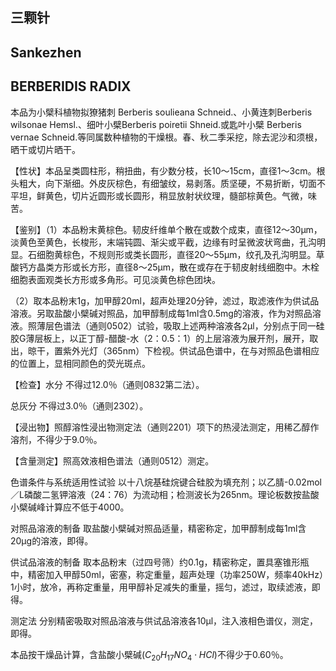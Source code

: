 ## 三颗针

## Sankezhen

## BERBERIDIS RADIX

本品为小檗科植物拟獠猪刺 Berberis soulieana Schneid.、小黄连刺Berberis wilsonae Hemsl.、细叶小檗Berberis poiretii Shneid.或匙叶小檗 Berberis vernae Schneid.等同属数种植物的干燥根。春、秋二季采挖，除去泥沙和须根，晒干或切片晒干。

【性状】本品呈类圆柱形，稍扭曲，有少数分枝，长10～15cm，直径1～3cm。根头粗大，向下渐细。外皮灰棕色，有细皱纹，易剥落。质坚硬，不易折断，切面不平坦，鲜黄色，切片近圆形或长圆形，稍显放射状纹理，髓部棕黄色。气微，味苦。

【鉴别】（1）本品粉末黄棕色。韧皮纤维单个散在或数个成束，直径12～30μm，淡黄色至黄色，长梭形，末端钝圆、渐尖或平截，边缘有时呈微波状弯曲，孔沟明显。石细胞黄棕色，不规则形或类长圆形，直径20～55μm，纹孔及孔沟明显。草酸钙方晶类方形或长方形，直径8～25μm，散在或存在于韧皮射线细胞中。木栓细胞表面观类长方形或多角形。可见淡黄色棕色团块。

（2）取本品粉末1g，加甲醇20ml，超声处理20分钟，滤过，取滤液作为供试品溶液。另取盐酸小檗碱对照品，加甲醇制成每1ml含0.5mg的溶液，作为对照品溶液。照薄层色谱法（通则0502）试验，吸取上述两种溶液各2μl，分别点于同一硅胶G薄层板上，以正丁醇-醋酸-水（2：0.5：1）的上层溶液为展开剂，展开，取出，晾干，置紫外光灯（365nm）下检视。供试品色谱中，在与对照品色谱相应的位置上，显相同颜色的荧光斑点。

【检查】水分 不得过12.0％（通则0832第二法）。

总灰分 不得过3.0％（通则2302）。

【浸出物】照醇溶性浸出物测定法（通则2201）项下的热浸法测定，用稀乙醇作溶剂，不得少于9.0％。

【含量测定】照高效液相色谱法（通则0512）测定。

色谱条件与系统适用性试验 以十八烷基硅烷键合硅胶为填充剂；以乙腈-0.02mol／L磷酸二氢钾溶液（24：76）为流动相；检测波长为265nm。理论板数按盐酸小檗碱峰计算应不低于4000。

对照品溶液的制备 取盐酸小檗碱对照品适量，精密称定，加甲醇制成每1ml含20μg的溶液，即得。

供试品溶液的制备 取本品粉末（过四号筛）约0.1g，精密称定，置具塞锥形瓶中，精密加入甲醇50ml，密塞，称定重量，超声处理（功率250W，频率40kHz）1小时，放冷，再称定重量，用甲醇补足减失的重量，摇匀，滤过，取续滤液，即得。

测定法 分别精密吸取对照品溶液与供试品溶液各10μl，注入液相色谱仪，测定，即得。

本品按干燥品计算，含盐酸小檗碱$( C _ { 2 0 } H _ { 1 7 } N O _ { 4 } \cdot H C l )$不得少于0.60％。